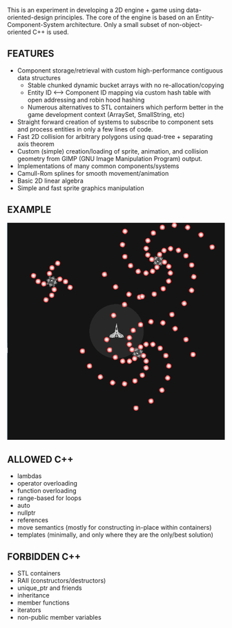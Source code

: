 This is an experiment in developing a 2D engine + game using data-oriented-design principles.
The core of the engine is based on an Entity-Component-System architecture.
Only a small subset of non-object-oriented C++ is used.

## FEATURES
* Component storage/retrieval with custom high-performance contiguous data structures
    * Stable chunked dynamic bucket arrays with no re-allocation/copying
    * Entity ID <--> Component ID mapping via custom hash table with open addressing and robin hood hashing
    * Numerous alternatives to STL containers which perform better in the game development context (ArraySet, SmallString, etc)
* Straight forward creation of systems to subscribe to component sets and process entities in only a few lines of code.
* Fast 2D collision for arbitrary polygons using quad-tree + separating axis theorem
* Custom (simple) creation/loading of sprite, animation, and collision geometry from GIMP (GNU Image Manipulation Program) output.
* Implementations of many common components/systems
* Camull-Rom splines for smooth movement/animation
* Basic 2D linear algebra
* Simple and fast sprite graphics manipulation

## EXAMPLE
![alt text](https://raw.githubusercontent.com/zmeadows/aerocore/master/screenshot.PNG)

## ALLOWED C++
* lambdas
* operator overloading
* function overloading
* range-based for loops
* auto
* nullptr
* references
* move semantics (mostly for constructing in-place within containers)
* templates (minimally, and only where they are the only/best solution)

## FORBIDDEN C++
* STL containers
* RAII (constructors/destructors)
* unique_ptr and friends
* inheritance
* member functions
* iterators
* non-public member variables


